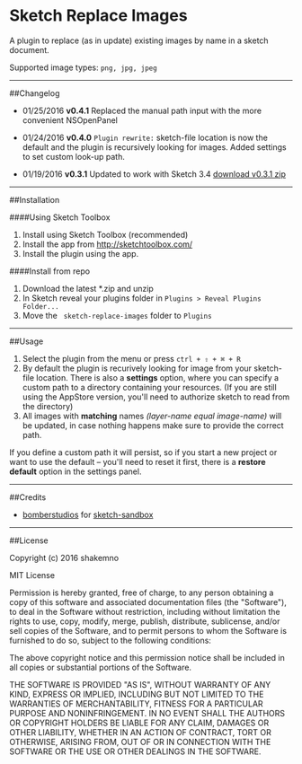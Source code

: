 # Sketch Replace Images

A plugin to replace (as in update) existing images by name in a sketch document.

Supported image types: ```png, jpg, jpeg```

---

##Changelog

- 01/25/2016 **v0.4.1** Replaced the manual path input with the more convenient NSOpenPanel

- 01/24/2016 **v0.4.0** `Plugin rewrite:` sketch-file location is now the default and the plugin is recursively looking for images. Added settings to set custom look-up path.

- 01/19/2016 **v0.3.1** Updated to work with Sketch 3.4 [download v0.3.1 zip](https://github.com/shakemno/sketch-replace-images/archive/0.3.1.zip)

---

##Installation

####Using Sketch Toolbox

1. Install using Sketch Toolbox (recommended)
2. Install the app from http://sketchtoolbox.com/
3. Install the plugin using the app.

####Install from repo

1. Download the latest *.zip and unzip
2. In Sketch reveal your plugins folder in ```Plugins > Reveal Plugins Folder...```
3. Move the ``` sketch-replace-images``` folder to ```Plugins```

---

##Usage

1. Select the plugin from the menu or press ```ctrl + ⇧ + ⌘ + R```
2. By default the plugin is recurively looking for image from your sketch-file location. There is also a **settings** option, where you can specify a custom path to a directory containing your resources. (If you are still using the AppStore version, you'll need to authorize sketch to read from the directory)
3. All images with **matching** names *(layer-name equal image-name)* will be updated, in case nothing happens make sure to provide the correct path.

If you define a custom path it will persist, so if you start a new project or want to use the default – you'll need to reset it first, there is a **restore default** option in the settings panel.


---

##Credits

- [bomberstudios](https://github.com/bomberstudios) for [sketch-sandbox](https://github.com/bomberstudios/sketch-sandbox)

---

##License

Copyright (c) 2016 shakemno

MIT License

Permission is hereby granted, free of charge, to any person obtaining a copy of this software and associated documentation files (the "Software"), to deal in the Software without restriction, including without limitation the rights to use, copy, modify, merge, publish, distribute, sublicense, and/or sell copies of the Software, and to permit persons to whom the Software is furnished to do so, subject to the following conditions:

The above copyright notice and this permission notice shall be included in all copies or substantial portions of the Software.

THE SOFTWARE IS PROVIDED "AS IS", WITHOUT WARRANTY OF ANY KIND, EXPRESS OR IMPLIED, INCLUDING BUT NOT LIMITED TO THE WARRANTIES OF MERCHANTABILITY, FITNESS FOR A PARTICULAR PURPOSE AND NONINFRINGEMENT. IN NO EVENT SHALL THE AUTHORS OR COPYRIGHT HOLDERS BE LIABLE FOR ANY CLAIM, DAMAGES OR OTHER LIABILITY, WHETHER IN AN ACTION OF CONTRACT, TORT OR OTHERWISE, ARISING FROM, OUT OF OR IN CONNECTION WITH THE SOFTWARE OR THE USE OR OTHER DEALINGS IN THE SOFTWARE.